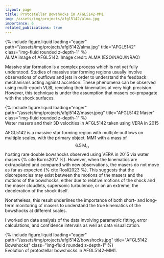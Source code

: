 ```yaml
---
layout: page
title: Protostellar Bowshocks in AFGL5142-MM1
img: /assets/img/projects/afgl5142/alma.jpg
importance: 6
related_publications: true
---
```


<div class="row">
    <div class="col-sm mt-3 mt-md-0">
        {% include figure.liquid loading="eager" path="/assets/img/projects/afgl5142/alma.jpg" title="AFGL5142" class="img-fluid rounded z-depth-1" %}
    </div>
</div>
<div class="caption">
    ALMA image of AFGL5142. Image credit: ALMA (ESO/NAOJ/NRAO)
</div>

Massive star formation is a complex process which is not yet fully understood. Studies of massive star forming regions usually involve observations of outflows and jets in order to understand the feedback mechanisms acting against accretion. These phenomena can be observed using multi-epoch VLBI, revealing their kinematics at very high precision. However, this technique is under the assumption that masers co-propagate with the shock surfaces.

<div class="row">
    <div class="col-sm mt-3 mt-md-0">
        {% include figure.liquid loading="eager" path="/assets/img/projects/afgl5142/maser.jpeg" title="AFGL5142 Maser" class="img-fluid rounded z-depth-1" %}
    </div>
</div>
<div class="caption">
    Water masers and their 3D velocities in AFGL5142 taken using VERA in 2015
</div>

AFGL5142 is a massive star forming region with multiple outflows on multiple scales, with the primary object, MM1 with a mass of $$6.5\,\text{M}_{\odot}$$ hosting rare double bowshocks observed using VERA in 2015 via water masers {% cite Burns2017 %}. However, when the kinematics are extrapolated and compared with new observations, the masers do not move as far as expected {% cite Rosli2023 %}. This suggests that the discrepencies may exist between the motions of the masers and the motions of the bowshocks, either due to relative motions of the shock and the maser cloudlets, supersonic turbulence, or on an extreme, the deceleration of the shock itself.

Nonetheless, this result underlines the importance of both short- and long-term monitoring of masers to understand the true kinematics of the bowshocks at different scales.

I worked on data analysis of the data involving parametric fitting, error calculations, and confidence intervals as well as data visualization.

<div class="row">
    <div class="col-sm mt-3 mt-md-0">
        {% include figure.liquid loading="eager" path="/assets/img/projects/afgl5142/bowshocks.jpg" title="AFGL5142 Bowshocks" class="img-fluid rounded z-depth-1" %}
    </div>
</div>
<div class="caption">
    Evolution of protostellar bowshocks in AFGL5142-MM1.
</div>
